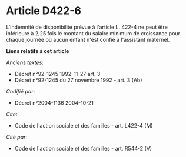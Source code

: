 # Article D422-6

L'indemnité de disponibilité prévue à l'article L. 422-4 ne peut être inférieure à 2,25 fois le montant du salaire minimum de
croissance pour chaque journée où aucun enfant n'est confié à l'assistant maternel.

**Liens relatifs à cet article**

_Anciens textes_:

  - Décret n°92-1245 1992-11-27 art. 3
  - Décret n°92-1245 du 27 novembre 1992 - art. 3 (Ab)

_Codifié par_:

  - Décret n°2004-1136 2004-10-21

_Cite_:

  - Code de l'action sociale et des familles - art. L422-4 (M)

_Cité par_:

  - Code de l'action sociale et des familles - art. R544-2 (V)
